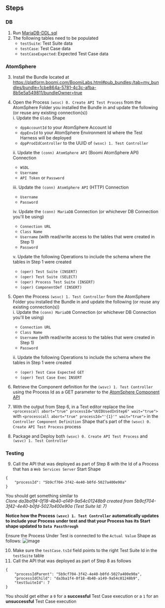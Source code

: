 ## Steps
### DB
1. Run [MariaDB-DDL.sql](https://github.com/p-hatz/Boomi-Test-Harness/blob/main/MariaDB-DDL.sql)
2. The following tables need to be populated
    - `testSuite`: Test Suite data
    - `testCase`: Test Case data
    - `testCaseExpected`: Expected Test Case data
### AtomSphere
3. Install the Bundle located at https://platform.boomi.com/BoomiLabs.html#pub_bundles;/tab=my_bundles/bundle=1cbe864a-5781-4c3c-afba-8b5e5a549811/bundleOwner=true
4. Open the Process `(wsvc) 0. Create API Test Process` from the AtomSphere Folder you installed the Bundle in and update the following (or reuse any existing connection(s))<br>
    i. Update the `Globs` Shape
   * `dppAccountId` to your AtomSphere Account Id
   * `dppEnvId` to your AtomSphere Environment Id where the Test Harness will be deployed
   * `dppProdIdController` to the UUID of `(wsvc) 1. Test Controller`
   
    ii. Update the `(conn) AtomSphere API` (Boomi AtomSphere API) Connection
   * `WSDL`
   * `Username`
   * `API Token` or `Password`

   iii. Update the `(conn) AtomSphere API` (HTTP) Connection
   * `Username`
   * `Password`
  
   iv. Update the `(conn) MariaDB` Connection (or whichever DB Connection you'll be using)
   * `Connection URL`
   * `Class Name`
   * `Username` (with read/write access to the tables that were created in Step 1)
   * `Password`

   v. Update the following Operations to include the schema where the tables in Step 1 were created
   * `(oper) Test Suite (INSERT)`
   * `(oper) Test Suite (SELECT)`
   * `(oper) Process Test Suite (INSERT)`
   * `(oper) ComponentDef (INSERT)`
   
5. Open the Process `(wsvc) 1. Test Controller` from the AtomSphere Folder you installed the Bundle in and update the following (or reuse any existing connection(s))<br>
   i. Update the `(conn) MariaDB` Connection (or whichever DB Connection you'll be using)
   * `Connection URL`
   * `Class Name`
   * `Username` (with read/write access to the tables that were created in Step 1)
   * `Password`

   ii. Update the following Operations to include the schema where the tables in Step 1 were created
   * `(oper) Test Case Expected GET`
   * `(oper) Test Case Exec INSERT`
6. Retrieve the Component definition for the `(wsvc) 1. Test Controller` using the Process Id as a GET parameter to the [AtomSphere Component API](https://developer.boomi.com/api/platformapi#tag/Component)
7. With the output from Step 6, in a Text editor replace the line `<processcall abort="true" processId="UUIDUsedInStep6" wait="true">` with `<processcall abort="true" processId="'{1}'" wait="true">` in the `Controller Component Definition` Shape that's part of the `(wsvc) 0. Create API Test Process` process
8. Package and Deploy both `(wsvc) 0. Create API Test Process` and `(wsvc) 1. Test Controller`

### Testing
9. Call the API that was deployed as part of Step 8 with the Id of a Process that has a `Web Services Server` Start Shape
```
{
    "processId": "5b9cf704-3f42-4e40-b0fd-5027a400e90a"
}
```

You should get something similar to<br>
_Clone da3ba1f4-0f18-4b40-a149-9a54c01248b9 created from 5b9cf704-3f42-4e40-b0fd-5027a400e90a (Test Suite Id: 7)_

**Notice how the Process `(wsvc) 1. Test Controller` automatically updates to include your Process under test and that your Process has its Start shape updated to `Data Passthrough`**

Ensure the Process Under Test is connected to the `Actual Value` Shape as follows:
![image](https://github.com/user-attachments/assets/99ac388b-b5a2-40c1-afc6-4873d1151f84)

10. Make sure the `testCase.tsId` field points to the right Test Suite Id in the `testSuite` table
11. Call the API that was deployed as part of Step 8 as follows
```
{
    "processIdParent": "5b9cf704-3f42-4e40-b0fd-5027a400e90a",
    "processIdChild": "da3ba1f4-0f18-4b40-a149-9a54c01248b9",
    "testSuiteId": 7
}
```

You should get either a `0` for a **successful** Test Case execution or a `1` for an **unsuccessful** Test Case execution
